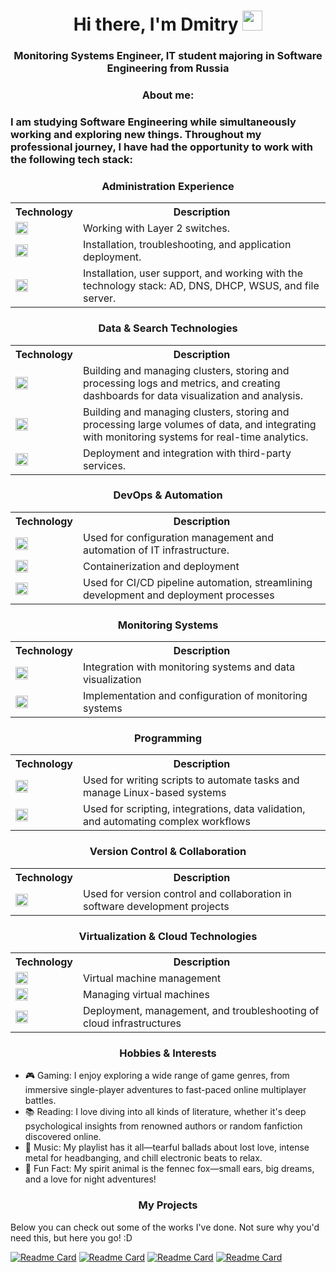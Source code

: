 <h1 align="center">
  Hi there, I'm Dmitry
</a> 
  <img src="https://github.com/blackcater/blackcater/raw/main/images/Hi.gif" height="32"/>
</h1>
<h3 align="center">
  Monitoring Systems Engineer, IT student majoring in Software Engineering from Russia
</h3>
<h3 align="center">
  About me:
</h3>
<h3 align="left">
  I am studying Software Engineering while simultaneously working and exploring new things. Throughout my professional journey, I have had the opportunity to work with the following tech stack:
</h3>
<h3 align="center">
  Administration Experience
</h3>
<table align="center">
  <tr>
    <th>
      Technology
    </th>
    <th>
      Description
    </th>
  </tr>
  <tr>
    <td>
      <a href="https://www.cisco.com/" target="_blank">
        <img height="20" src="https://upload.wikimedia.org/wikipedia/commons/thumb/0/08/Cisco_logo_blue_2016.svg/2560px-Cisco_logo_blue_2016.svg.png" title="Cisco" />
        </a>
      </td>
    <td>
      Working with Layer 2 switches.</td>
  </tr>
  <tr>
    <td>
      <a href="https://www.linux.org/" target="_blank">
        <img height="20" src="https://cdn.worldvectorlogo.com/logos/linux-tux-1.svg" title="Linux" />
      </a>
    </td>
    <td>
      Installation, troubleshooting, and application deployment.
    </td>
  </tr>
  <tr>
    <td>
      <a href="https://support.microsoft.com/windows" target="_blank">
        <img height="20" src="https://upload.wikimedia.org/wikipedia/commons/thumb/5/5f/Windows_logo_-_2012.svg/1024px-Windows_logo_-_2012.svg.png" title="Windows" />
    </td>
    <td>
      Installation, user support, and working with the technology stack: AD, DNS, DHCP, WSUS, and file server.</td>
  </tr>
</table>

<h3 align="center">Data & Search Technologies</h3>
<table align="center">
  <tr>
    <th>
      Technology
    </th>
    <th>
      Description
    </th>
  </tr>
  <td>
    <a href="https://www.elastic.co/elastic-stack/" target="_blank">
        <img height="20" src="https://cdn.simpleicons.org/elasticstack" title="Elastic Stack" />
      </a>
  </td>
    <td>
      Building and managing clusters, storing and processing logs and metrics, and creating dashboards for data visualization and analysis.</td>
  </tr>
  <tr>
    <td>
      <a href="https://opensearch.org/" target="_blank">
        <img height="20" src="https://cdn.simpleicons.org/opensearch" title="OpenSearch" />
      </a>
    </td>
    <td>
      Building and managing clusters, storing and processing large volumes of data, and integrating with monitoring systems for real-time analytics.</td>
  </tr>
  <tr>
    <tr>
    <td>
      <a href="https://victoriametrics.com/" target="_blank">
        <img height="20" src="https://victoriametrics.com/icons/apple-touch-icon.webp" title="VictoriaMetrics" />
      </a>
    </td>
    <td>
      Deployment and integration with third-party services.</td>
  </tr>
</table>

<h3 align="center">DevOps & Automation</h3>
<table align="center">
  <tr>
    <th>
      Technology
    </th>
    <th>
      Description
    </th>
  </tr>
  <tr>
    <td>
      <a href="https://docs.ansible.com/" target="_blank">
        <img height="20" src="https://cdn.simpleicons.org/ansible" title="Ansible" />
      </a>
    </td>
    <td>
      Used for configuration management and automation of IT infrastructure.</td>
  </tr>
  <tr>
    <td>
      <a href="https://www.docker.com/" target="_blank">
        <img height="20" src="https://cdn.simpleicons.org/docker" title="Docker" />
      </a>
    </td>
    <td>
      Containerization and deployment
    </td>
  </tr>
  <tr>
    <td>
      <a href="https://www.jenkins.io/" target="_blank">
        <img height="20" src="https://cdn.simpleicons.org/jenkins" title="Jenkins" />
      </a>
    </td>
    <td>
      Used for CI/CD pipeline automation, streamlining development and deployment processes
    </td>
  </tr>
</table>

<h3 align="center">Monitoring Systems</h3>
<table align="center">
  <tr>
    <th>
      Technology
    </th>
    <th>
      Description
    </th>
  </tr>
  <tr>
    <td>
      <a href="https://grafana.com/" target="_blank">
        <img height="20" src="https://cdn.simpleicons.org/grafana" title="Grafana" />
      </a>
    </td>
    <td>
      Integration with monitoring systems and data visualization
    </td>
  </tr>
  <tr>
    <td>
      <a href="https://www.zabbix.com/" target="_blank">
        <img height="20" src="https://images.icon-icons.com/2699/PNG/512/zabbix_logo_icon_167937.png" title="Zabbix" />
      </a>
    </td>
    <td>
      Implementation and configuration of monitoring systems
    </td>
  </tr>
</table>

<h3 align="center">
  Programming
</h3>
<table align="center">
  <tr>
    <th>
      Technology
    </th>
    <th>
      Description
    </th>
  </tr>
  <tr>
    <td>
      <a href="https://www.gnu.org/software/bash/" target="_blank">
        <img height="20" src="https://cdn.simpleicons.org/gnubash" title="Bash" />
      </a>
    </td>
    <td>
      Used for writing scripts to automate tasks and manage Linux-based systems
    </td>
  </tr>
  <tr>
    <td>
      <a href="https://www.gnu.org/software/bash/" target="_blank">
        <img height="20" src="https://cdn.simpleicons.org/python" title="Python" />
      </a>
    </td>
    <td>
      Used for scripting, integrations, data validation, and automating complex workflows
    </td>
  </tr>
</table>

<h3 align="center">
  Version Control & Collaboration
</h3>
<table align="center">
  <tr>
    <th>
      Technology
    </th>
    <th>
      Description
    </th>
  </tr>
  <tr>
    <td>
      <a href="https://github.com/" target="_blank">
        <img height="20" src="https://cdn.simpleicons.org/github/white" />
      </a>
    </td>
    <td>
      Used for version control and collaboration in software development projects
    </td>
  </tr>
</table>

<h3 align="center">
  Virtualization & Cloud Technologies
</h3>
<table align="center">
  <tr>
    <th>
      Technology
    </th>
    <th>
      Description
    </th>
  </tr>
  <tr>
    <td>
      <a href="https://learn.microsoft.com/windows-server/virtualization/hyper-v/hyper-v-overview" target="_blank">
        <img height="20" src="https://upload.wikimedia.org/wikipedia/commons/1/11/Hyper-V_icon.png" title="Hyper-V" />
      </a>
    </td>
    <td>
      Virtual machine management
    </td>
  </tr>
  <tr>
    <td>
      <a href="https://www.proxmox.com" target="_blank">
        <img height="20" src="https://avatars.githubusercontent.com/u/2678585?s=280&v=4" title="Proxmox" />
      </a>
    </td>
    <td>
      Managing virtual machines
    </td>
  </tr>
  <tr>
    <td>
      <a href="https://www.vmware.com/products/cloud-infrastructure/cloud-director" target="_blank">
        <img height="20" src="https://blogs.vmware.com/cloudprovider/wp-content/uploads/sites/78/2021/06/Cloud-Director-icon-3.png" title="VMware Cloud Director" />
      </a>
    </td>
    <td>
      Deployment, management, and troubleshooting of cloud infrastructures
    </td>
  </tr>
</table>
<h3 align="center">Hobbies & Interests</h3>
<ul align="left">
  <li>🎮 Gaming: I enjoy exploring a wide range of game genres, from immersive single-player adventures to fast-paced online multiplayer battles.</li>
  <li>📚 Reading: I love diving into all kinds of literature, whether it's deep psychological insights from renowned authors or random fanfiction discovered online.</li>
  <li>🎸 Music: My playlist has it all—tearful ballads about lost love, intense metal for headbanging, and chill electronic beats to relax.</li>
  <li>🦊 Fun Fact: My spirit animal is the fennec fox—small ears, big dreams, and a love for night adventures!</li>
</ul>
<h3 align="center">My Projects</h3>
<p align="left">
  Below you can check out some of the works I've done. Not sure why you'd need this, but here you go! :D

</p>
  
[![Readme Card](https://github-readme-stats.vercel.app/api/pin/?username=Dmi2y4ox&repo=vmvare_cloud_collect_inform)](https://github.com/anuraghazra/github-readme-stats)
[![Readme Card](https://github-readme-stats.vercel.app/api/pin/?username=Dmi2y4ox&repo=check_control_sum)](https://github.com/anuraghazra/github-readme-stats)
[![Readme Card](https://github-readme-stats.vercel.app/api/pin/?username=Dmi2y4ox&repo=victorialogs_ansible_playbook)](https://github.com/anuraghazra/github-readme-stats)
[![Readme Card](https://github-readme-stats.vercel.app/api/pin/?username=Dmi2y4ox&repo=victoriametrics_ansible_playbook)](https://github.com/anuraghazra/github-readme-stats)

